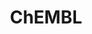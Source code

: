 ---
bigquery: https://console.cloud.google.com/bigquery?p=patents-public-data&d=ebi_chembl&page=dataset
citation: '"The ChEMBL database in 2017." Anna Gaulton, Anne Hersey, Michał Nowotka,
  A Patrícia Bento, Jon Chambers, David Mendez, Prudence Mutowo, Francis Atkinson,
  Louisa J Bellis, Elena Cibrián-Uhalte, Mark Davies, Nathan Dedman, Anneli Karlsson,
  María Paula Magariños, John P Overington, George Papadatos, Ines Smit, Andrew R
  Leach Nucleic acids Research (2017) 45 (Database Issue), D945-D954'
contributors: European Bioinformatics Institute
cost: None
description: ChEMBL Data is a manually curated database of small molecules used in
  drug discovery, including information about existing patented drugs.
documentation: 'schema: https://www.ebi.ac.uk/chembl/db_schema


  '
last_edit: 04/05/2022, 08:44:27
location: https://console.cloud.google.com/marketplace/product/google_patents_public_datasets/chembl
maintained_by: EMBL-EBI, an outstation of European Molecular Biology Laboratory
related_publications: '

  ChEMBL: towards direct deposition of bioassay data.


  Mendez D, Gaulton A, Bento AP, Chambers J, De Veij M, Félix E, Magariños MP, Mosquera
  JF, Mutowo P, Nowotka M, Gordillo-Marañón M, Hunter F, Junco L, Mugumbate G, Rodriguez-Lopez
  M, Atkinson F, Bosc N, Radoux CJ, Segura-Cabrera A, Hersey A, Leach AR.


  — Nucleic Acids Res. 2019; 47(D1):D930-D940. doi: 10.1093/nar/gky1075

  '
schema_fields:
- biocomp_id
- record_id
- normal_range_max
- standard_type
- relationship_desc
- domain_id
- qed_weighted
- log_id
- last_active
- company
- irac_code
- therapeutic_flag
- l5
- activity_id
- cell_name
- isoform
- comments
- level4
- set_name
- component_synonym
- synonyms
- action_type
- normal_range_min
- l1
- subgroup
- sequence
- result_flag
- related_tid
- idx
- indication_class
- uberon_id
- updated_on
- cell_source_tax_id
- mc_target_name
- country
- type
- issue
- level2_description
- first_page
- published_relation
- cx_most_apka
- enzyme_name
- go_id
- standard_inchi_key
- innovator_company
- research_stem
- previous_company
- warning_country
- cell_description
- bto_id
- max_phase
- standard_relation
- warning_id
- standard_value
- species_group_flag
- pchembl_value
- mc_target_accession
- standard_flag
- usan_stem_definition
- authors
- site_id
- comp_class_id
- product_id
- molsyn_id
- assay_param_id
- label
- orig_description
- pathway_key
- title
- name
- mesh_id
- data_validity_comment
- bao_endpoint
- definition
- cl_lincs_id
- protein_class_desc
- efo_term
- drug_substance_flag
- who_name
- topical
- sei
- tbl
- assay_tissue
- doc_id
- mecref_id
- usan_stem_id
- hbd
- caloha_id
- l6
- met_comment
- ddd_units
- uo_units
- frac_class_id
- oc_id
- component_id
- acd_most_bpka
- assay_source
- parameter_value
- hrac_code
- chirality
- journal
- confidence
- value
- syn_type
- cell_id
- source
- domain_description
- co_stem_id
- level2
- inorganic_flag
- binding_site_comment
- withdrawn_year
- compound_name
- warning_type
- parent_go_id
- cell_ontology_id
- level1
- mol_atc_id
- src_compound_id
- parenteral
- tissue_id
- source_domain_id
- tid_fixed
- standard_inchi
- ridx
- protein_class_id
- compound_key
- route
- warnref_id
- tid
- sitecomp_id
- mol_irac_id
- site_name
- patent_id
- aromatic_rings
- curated_by
- pathway_id
- version
- standard_upper_value
- strength
- black_box_warning
- mesh_heading
- atc_code
- withdrawn_flag
- alert_id
- mechanism_comment
- mw_monoisotopic
- potential_duplicate
- relationship
- bao_id
- submission_date
- downgraded
- ddd_comment
- dosed_ingredient
- doc_type
- as_id
- domain_type
- l4
- units
- protein_class_synonym
- curation_comment
- patent_expire_date
- class_level
- mc_tax_id
- creation_date
- toid
- chebi_par_id
- variant_id
- ro3_pass
- prediction_method
- std_act_id
- withdrawn_class
- chembl_id
- bei
- num_ro5_violations
- ap_id
- smarts
- l8
- short_name
- src_description
- start_position
- selectivity_comment
- level1_description
- structure_type
- indref_id
- acd_most_apka
- updated_by
- drug_record_id
- ingredient
- aspect
- l3
- actsm_id
- mw_freebase
- active_molregno
- standard_units
- aidx
- homologue
- assay_category
- target_type
- canonical_smiles
- cidx
- molecule_type
- assay_subcellular_fraction
- warning_year
- acd_logp
- polymer_flag
- confidence_score
- acd_logd
- l7
- oral
- status
- full_mwt
- pubmed_id
- withdrawn_country
- db_source
- domain_name
- cell_source_organism
- parent_id
- db_version
- heavy_atoms
- abstract
- cellosaurus_id
- res_stem_id
- parent_molregno
- hba_lipinski
- assay_id
- metabolite_record_id
- hba
- stat
- parameter_type
- organism
- mechanism_of_action
- level5
- cx_logp
- smid
- usan_substem
- mol_hrac_id
- alogp
- bao_format
- entity_id
- nda_type
- enzyme_tid
- compd_id
- volume
- level3
- helm_notation
- class_type
- warning_description
- drug_product_flag
- accession
- comp_go_id
- molecular_species
- assay_desc
- predbind_id
- molecular_mechanism
- rgid
- usan_stem
- direct_interaction
- src_short_name
- ass_cls_map_id
- targrel_id
- first_in_class
- who_extra
- substrate_record_id
- upper_value
- max_phase_for_ind
- year
- metref_id
- withdrawn_reason
- priority
- published_units
- prodrug
- mutation
- prod_pat_id
- irac_class_id
- parent_type
- text_value
- src_id
- assay_strain
- psa
- compsyn_id
- delist_flag
- src_assay_id
- hbd_lipinski
- targcomp_id
- num_alerts
- assay_tax_id
- mol_frac_id
- protclasssyn_id
- alert_set_id
- le
- ddd_admr
- pref_name
- cx_most_bpka
- l2
- assay_test_type
- dosage_form
- alert_name
- full_molformula
- component_type
- target_desc
- major_class
- job_id
- assay_class_id
- description
- natural_product
- stem
- published_type
- disease_efficacy
- patent_no
- level3_description
- assay_organism
- standard_text_value
- mec_id
- patent_use_code
- ref_id
- molfile
- path
- assay_type
- approval_date
- relation
- clo_id
- mc_organism
- target_mapping
- published_value
- first_approval
- last_page
- publication_number
- mc_target_type
- ref_url
- usan_year
- activity_count
- annotation
- ddd_value
- cpd_str_alert_id
- availability_type
- active_ingredient
- cell_source_tissue
- applicant_full_name
- drugind_id
- entity_type
- cx_logd
- level4_description
- doi
- efo_id
- ad_type
- molregno
- assay_cell_type
- relationship_type
- met_id
- warning_class
- ddd_id
- rtb
- frac_code
- tax_id
- lle
- num_lipinski_ro5_violations
- end_position
- activity_comment
- formulation_id
- stem_class
- sequence_md5sum
- qudt_units
- trade_name
- site_residues
- met_conversion
- ref_type
- hrac_class_id
shortname: chembl
tags:
- biotechnology
- health
- chemical
- bioinformatics
- medical
terms_of_use: CC BY-SA 3.0
title: ChEMBL
uuid: e232a192-965c-4ec9-904c-155b6dfe56c5
---